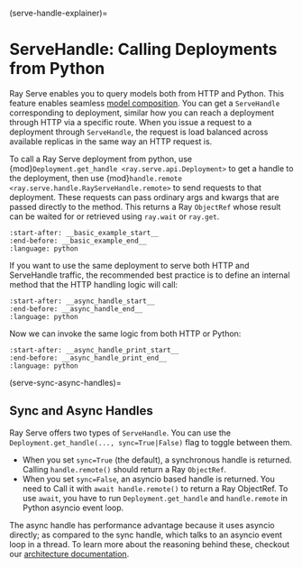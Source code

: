 (serve-handle-explainer)=

# ServeHandle: Calling Deployments from Python

Ray Serve enables you to query models both from HTTP and Python. This feature
enables seamless [model composition](serve-model-composition-guide). You can
get a `ServeHandle` corresponding to deployment, similar how you can
reach a deployment through HTTP via a specific route. When you issue a request
to a deployment through `ServeHandle`, the request is load balanced across
available replicas in the same way an HTTP request is.

To call a Ray Serve deployment from python, use {mod}`Deployment.get_handle <ray.serve.api.Deployment>`
to get a handle to the deployment, then use
{mod}`handle.remote <ray.serve.handle.RayServeHandle.remote>` to send requests
to that deployment. These requests can pass ordinary args and kwargs that are
passed directly to the method. This returns a Ray `ObjectRef` whose result
can be waited for or retrieved using `ray.wait` or `ray.get`.

```{literalinclude} ../serve/doc_code/handle_guide.py
:start-after: __basic_example_start__
:end-before: __basic_example_end__
:language: python
```

If you want to use the same deployment to serve both HTTP and ServeHandle traffic, the recommended best practice is to define an internal method that the HTTP handling logic will call:

```{literalinclude} ../serve/doc_code/handle_guide.py
:start-after: __async_handle_start__
:end-before: __async_handle_end__
:language: python
```

Now we can invoke the same logic from both HTTP or Python:

```{literalinclude} ../serve/doc_code/handle_guide.py
:start-after: __async_handle_print_start__
:end-before: __async_handle_print_end__
:language: python
```

(serve-sync-async-handles)=

## Sync and Async Handles

Ray Serve offers two types of `ServeHandle`. You can use the `Deployment.get_handle(..., sync=True|False)`
flag to toggle between them.

- When you set `sync=True` (the default), a synchronous handle is returned.
  Calling `handle.remote()` should return a Ray `ObjectRef`.
- When you set `sync=False`, an asyncio based handle is returned. You need to
  Call it with `await handle.remote()` to return a Ray ObjectRef. To use `await`,
  you have to run `Deployment.get_handle` and `handle.remote` in Python asyncio event loop.

The async handle has performance advantage because it uses asyncio directly; as compared
to the sync handle, which talks to an asyncio event loop in a thread. To learn more about
the reasoning behind these, checkout our [architecture documentation](serve-architecture).
